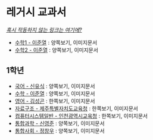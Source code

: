 # 레거시 교과서

_[혹시 작동하지 않는 링크는 여기에?](https://drive.google.com/drive/folders/1eDzJVjC2bG0uunawKY6EuoyLJPkCCdis?usp=sharing)_

- [수학1 - 이준열](https://firebasestorage.googleapis.com/v0/b/rycont-shared.appspot.com/o/%EA%B3%A0_%EC%88%98%ED%95%99%E2%85%A0.pdf?alt=media) : 양쪽보기, 이미지문서
- [수학2 - 이준열](https://firebasestorage.googleapis.com/v0/b/rycont-shared.appspot.com/o/%EA%B3%A0_%EC%88%98%ED%95%99%E2%85%A1.pdf?alt=media) : 양쪽보기, 이미지문서

## 1학년
- [국어 - 신유식](https://firebasestorage.googleapis.com/v0/b/rycont-shared.appspot.com/o/%EA%B3%A0_%EA%B5%AD%EC%96%B4.pdf?alt=media) : 양쪽보기, 이미지문서
- [수학 - 이준열](https://firebasestorage.googleapis.com/v0/b/rycont-shared.appspot.com/o/%EA%B3%A0_%EC%88%98%ED%95%99.pdf?alt=media) : 양쪽보기, 이미지문서
- [영어 - 김성곤](https://firebasestorage.googleapis.com/v0/b/rycont-shared.appspot.com/o/%EA%B3%A0_%EC%98%81%EC%96%B4.pdf?alt=media) : 한쪽보기, 이미지문서
- [자료구조 - 제주특별자치도교육청](https://firebasestorage.googleapis.com/v0/b/rycont-shared.appspot.com/o/%EA%B3%A0_%EC%9E%90%EB%A3%8C%20%EA%B5%AC%EC%A1%B0.pdf?alt=media) : 한쪽보기, 이미지문서
- [컴퓨터시스템일반 - 인천광역시교육청](https://firebasestorage.googleapis.com/v0/b/rycont-shared.appspot.com/o/%EA%B3%A0_%EC%BB%B4%ED%93%A8%ED%84%B0%20%EC%8B%9C%EC%8A%A4%ED%85%9C%20%EC%9D%BC%EB%B0%98.pdf?alt=media) : 한쪽보기, 이미지문서
- [통합과학 - 신영준](https://firebasestorage.googleapis.com/v0/b/rycont-shared.appspot.com/o/%EA%B3%A0_%ED%86%B5%ED%95%A9%EA%B3%BC%ED%95%99.pdf?alt=media) : 양쪽보기, 이미지문서
- [통합사회 - 정창우](https://firebasestorage.googleapis.com/v0/b/rycont-shared.appspot.com/o/%EA%B3%A0_%ED%86%B5%ED%95%A9%EC%82%AC%ED%9A%8C.pdf?alt=media) : 양쪽보기, 이미지문서
<!--stackedit_data:
eyJoaXN0b3J5IjpbLTQ4MjMzMTg4XX0=
-->